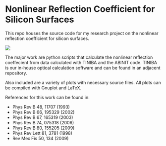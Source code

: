 Nonlinear Reflection Coefficient for Silicon Surfaces
===========================
This repo houses the source code for my research project on the nonlinear
reflection coefficient for silicon surfaces.

![](https://raw2.github.com/roguephysicist/nonrefco/master/article/figure.png)

The major work are python scripts that calculate the nonlinear reflection
coeffecient from data calculated with TINIBA and the ABINIT code. TINIBA is
our in-house optical calculation software and can be found in an adjacent
repository.

Also included are a variety of plots with necessary source files. All plots
can be compiled with Gnuplot and LaTeX.

References for this work can be found in:
* Phys Rev B 48, 11707 (1993)
* Phys Rev B 66, 195329 (2002)
* Phys Rev B 67, 165319 (2003)
* Phys Rev B 74, 075318 (2006)
* Phys Rev B 80, 155205 (2009)
* Phys Rev Lett 81, 3781 (1998)
* Rev Mex Fis 50, 134 (2009)
